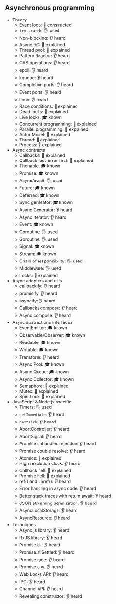 ## Asynchronous programming

- Theory
  - Event loop: 🚀 constructed
  - `try..catch`: 🖐️ used
  - Non-blocking: 👂 heard
  - Async I/O: 🙋 explained
  - Thread pool: 🙋 explained
  - Pattern Reactor: 👂 heard
  - CAS operations: 👂 heard
  - epoll: 👂 heard
  - kqueue: 👂 heard
  - Completion ports: 👂 heard
  - Event ports: 👂 heard
  - libuv: 👂 heard
  - Race conditions: 🙋 explained
  - Dead locks: 🙋 explained
  - Live locks: 🎓 known
  - Concurrent programming: 🙋 explained
  - Parallel programming: 🙋 explained
  - Actor Model: 🙋 explained
  - Thread: 🙋 explained
  - Process: 🙋 explained
- Async contracts
  - Callbacks: 🙋 explained
  - Callback-last-error-first: 🙋 explained
  - Thenable: 🎓 known
  - Promise: 🎓 known
  - Async/await: 🖐️ used
  - Future: 🎓 known
  - Deferred: 🎓 known
  - Sync generator: 🎓 known
  - Async Generator: 👂 heard
  - Async Iterator: 👂 heard
  - Event: 🎓 known
  - Coroutine: 🖐️ used
  - Goroutine: 🖐️ used
  - Signal: 🎓 known
  - Stream: 🎓 known
  - Chain of responsibility: 🖐️ used
  - Middleware: 🖐️ used
  - Locks: 🙋 explained
- Async adapters and utils
  - callbackify: 👂 heard
  - promisify: 👂 heard
  - asyncify: 👂 heard
  - Callbacks compose: 👂 heard
  - Async compose: 👂 heard
- Async abstractions interfaces
  - EventEmitter: 🎓 known
  - Observable/Observer: 🎓 known
  - Readable: 🎓 known
  - Writable: 🎓 known
  - Transform: 👂 heard
  - Async Pool: 🎓 known
  - Async Queue: 🎓 known
  - Async Collector: 🎓 known
  - Semaphore: 🙋 explained
  - Mutex: 🙋 explained
  - Spin Lock: 🙋 explained
- JavaScript & Node.js specific
  - Timers: 🖐️ used
  - `setImmediate`: 👂 heard
  - `nextTick`: 👂 heard
  - AbortController: 👂 heard
  - AbortSignal: 👂 heard
  - Promise unhandled rejection: 👂 heard
  - Promise double resolve: 👂 heard
  - Atomics: 🙋 explained
  - High resolution clock: 👂 heard
  - Callback hell: 🙋 explained
  - Promise hell: 🙋 explained
  - ref() and unref(): 👂 heard
  - Error handling in async code: 👂 heard
  - Better stack traces with return await: 👂 heard
  - JSON streaming serialization: 👂 heard
  - AsyncLocalStorage: 👂 heard
  - AsyncResource: 👂 heard
- Techniques
  - Async.js library: 👂 heard
  - RxJS library: 👂 heard
  - Promise.all: 👂 heard
  - Promise.allSettled: 👂 heard
  - Promise.race: 👂 heard
  - Promise.any: 👂 heard
  - Web Locks API: 👂 heard
  - IPC: 👂 heard
  - Channel API: 👂 heard
  - Revealing constructor: 👂 heard

